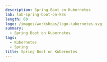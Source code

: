 ```yaml
---
description: Spring Boot on Kubernetes
lab: lab-spring-boot-on-k8s
length: 60
logo: /images/workshops/logo-kubernetes.svg
summary:
  - Spring Boot on Kubernetes
tags:
  - Kubernetes
  - Spring
title: Spring Boot on Kubernetes
---
```

